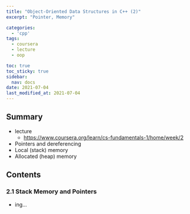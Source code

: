 ```yaml
---
title: "Object-Oriented Data Structures in C++ (2)"
excerpt: "Pointer, Memory"

categories:
  - 'cpp'
tags:
  - coursera
  - lecture
  - oop

toc: true
toc_sticky: true
sidebar:
  nav: docs
date: 2021-07-04
last_modified_at: 2021-07-04
---
```


## Summary

* lecture 
  * https://www.coursera.org/learn/cs-fundamentals-1/home/week/2
* Pointers and dereferencing
* Local (stack) memory
* Allocated (heap) memory

## Contents
### 2.1 Stack Memory and Pointers

* ing...